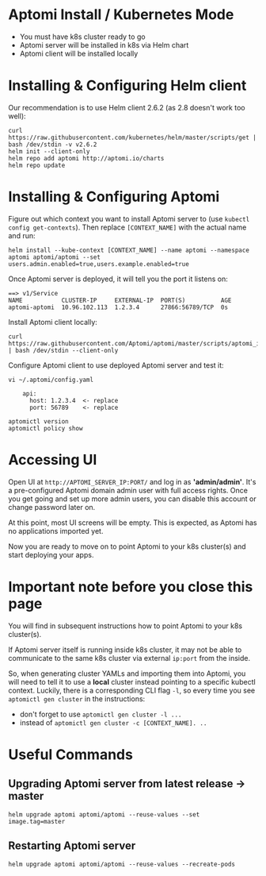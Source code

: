 # Aptomi Install / Kubernetes Mode
* You must have k8s cluster ready to go
* Aptomi server will be installed in k8s via Helm chart
* Aptomi client will be installed locally

# Installing & Configuring Helm client
Our recommendation is to use Helm client 2.6.2 (as 2.8 doesn't  work too well):

```
curl https://raw.githubusercontent.com/kubernetes/helm/master/scripts/get | bash /dev/stdin -v v2.6.2
helm init --client-only
helm repo add aptomi http://aptomi.io/charts
helm repo update
```

# Installing & Configuring Aptomi
Figure out which context you want to install Aptomi server to (use `kubectl config get-contexts`). Then replace `[CONTEXT_NAME]` with the actual name and run:
```
helm install --kube-context [CONTEXT_NAME] --name aptomi --namespace aptomi aptomi/aptomi --set users.admin.enabled=true,users.example.enabled=true
```

Once Aptomi server is deployed, it will tell you the port it listens on: 
```
==> v1/Service
NAME           CLUSTER-IP     EXTERNAL-IP  PORT(S)          AGE
aptomi-aptomi  10.96.102.113  1.2.3.4      27866:56789/TCP  0s
```

Install Aptomi client locally:
```
curl https://raw.githubusercontent.com/Aptomi/aptomi/master/scripts/aptomi_install.sh | bash /dev/stdin --client-only
```

Configure Aptomi client to use deployed Aptomi server and test it:
```
vi ~/.aptomi/config.yaml

    api:
      host: 1.2.3.4  <- replace
      port: 56789    <- replace
      
aptomictl version
aptomictl policy show
```

# Accessing UI
Open UI at `http://APTOMI_SERVER_IP:PORT/` and log in as **'admin/admin'**. It's a pre-configured Aptomi domain admin user with full access rights. Once you get going and set up more admin users, you can disable this account or change password later on.

At this point, most UI screens will be empty. This is expected, as Aptomi has no applications imported yet.

Now you are ready to move on to point Aptomi to your k8s cluster(s) and start deploying your apps.

# Important note before you close this page

You will find in subsequent instructions how to point Aptomi to your k8s cluster(s).

If Aptomi server itself is running inside k8s cluster, it may not be able to communicate to the same k8s cluster via external `ip:port` from the inside.  

So, when generating cluster YAMLs and importing them into Aptomi, you will need to tell it to use a **local** cluster instead pointing to a specific kubectl context. Luckily, there is a corresponding CLI flag `-l`, so every time you see `aptomictl gen cluster` in the instructions:
* don't forget to use `aptomictl gen cluster -l ...`
* instead of `aptomictl gen cluster -c [CONTEXT_NAME]. ..`

# Useful Commands

## Upgrading Aptomi server from latest release -> master
```
helm upgrade aptomi aptomi/aptomi --reuse-values --set image.tag=master
```

## Restarting Aptomi server
```
helm upgrade aptomi aptomi/aptomi --reuse-values --recreate-pods
```
 